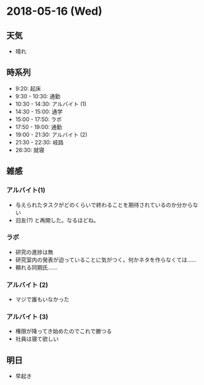 # 2018-05-16 (Wed)

## 天気

- 晴れ

## 時系列

- 9:20: 起床
- 9:30 - 10:30: 通勤
- 10:30 - 14:30: アルバイト (1)
- 14:30 - 15:00: 通学
- 15:00 - 17:50: ラボ
- 17:50 - 19:00: 通勤
- 19:00 - 21:30: アルバイト (2)
- 21:30 - 22:30: 岐路
- 26:30: 就寝

## 雑感

### アルバイト(1)

- 与えられたタスクがどのくらいで終わることを期待されているのか分からない
- 旧友(?) と再開した。なるほどね。

### ラボ

- 研究の進捗は無
- 研究室内の発表が迫っていることに気がつく。何かネタを作らなくては……
- 頼れる同期氏……

### アルバイト (2)

- マジで誰もいなかった

### アルバイト (3)

- 権限が降ってき始めたのでこれで勝つる
- 社員は寝て欲しい


## 明日

- 早起き
